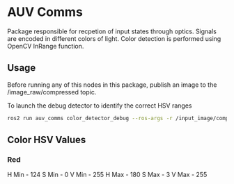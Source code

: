 # AUV Comms

Package responsible for recpetion of input states through optics. Signals are encoded in different colors of light.
Color detection is performed using OpenCV InRange function.

## Usage

Before running any of this nodes in this package, publish an image to the /image_raw/compressed topic.

To launch the debug detector to identify the correct HSV ranges
```bash
ros2 run auv_comms color_detector_debug --ros-args -r /input_image/compressed:=/image_raw/compressed
```

## Color HSV Values

### Red

H Min - 124
S Min - 0
V Min - 255
H Max - 180
S Max - 3
V Max - 255

